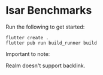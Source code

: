# Isar Benchmarks

Run the following to get started:

```
flutter create .
flutter pub run build_runner build
```

Important to note:

Realm doesn't support backlink.
